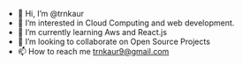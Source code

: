 - 👋 Hi, I’m @trnkaur
- 👀 I’m interested in Cloud Computing and web development.
- 🌱 I’m currently learning Aws and React.js
- 💞️ I’m looking to collaborate on Open Source Projects
- 📫 How to reach me trnkaur9@gmail.com

<!---
trnkaur/trnkaur is a ✨ special ✨ repository because its `README.md` (this file) appears on your GitHub profile.
You can click the Preview link to take a look at your changes.
--->
